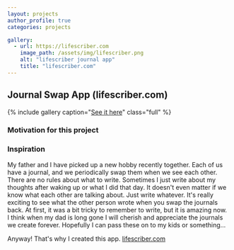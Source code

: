 ```yaml
---
layout: projects
author_profile: true
categories: projects

gallery:
  - url: https://lifescriber.com
    image_path: /assets/img/lifescriber.png
    alt: "lifescriber journal app"
    title: "lifescriber.com"
---
```


## Journal Swap App (lifescriber.com)

{% include gallery caption="[See it here](https://lifescriber.com)" class="full" %}

### Motivation for this project

### Inspiration

My father and I have picked up a new hobby recently together. Each of us have a journal, and we periodically swap them when we see each other. There are no rules about what to write. Sometimes I just write about my thoughts after waking up or what I did that day. It doesn't even matter if we know what each other are talking about. Just write whatever. It's really exciting to see what the other person wrote when you swap the journals back. At first, it was a bit tricky to remember to write, but it is amazing now. I think when my dad is long gone I will cherish and appreciate the journals we create forever. Hopefully I can pass these on to my kids or something...

Anyway! That's why I created this app.
[lifescriber.com][1]

[1]: https://lifescriber.com/
